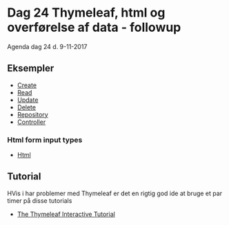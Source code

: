 # Dag 24 Thymeleaf, html og overførelse af data - followup
Agenda dag 24 d. 9-11-2017

## Eksempler
* [Create](https://github.com/dat17v1/2_24_Thymeleaf_followup/blob/master/create.md)
* [Read](https://github.com/dat17v1/2_24_Thymeleaf_followup/blob/master/read.md)
* [Update](https://github.com/dat17v1/2_24_Thymeleaf_followup/blob/master/update.md)
* [Delete](https://github.com/dat17v1/2_24_Thymeleaf_followup/blob/master/delete.md)
* [Repository](https://github.com/dat17v1/2_24_Thymeleaf_followup/blob/master/repository.md)
* [Controller](https://github.com/dat17v1/2_24_Thymeleaf_followup/blob/master/controller.md)

### Html form input types

* [Html](https://github.com/dat17v1/2_24_Thymeleaf_followup/blob/master/html.md)

## Tutorial
HVis i har problemer med Thymeleaf er det en rigtig god ide at bruge et par timer på disse tutorials    
* [The Thymeleaf Interactive Tutorial](http://itutorial.thymeleaf.org/)
